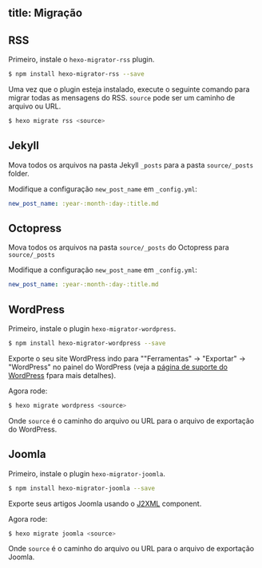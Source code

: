 title: Migração
---
## RSS

Primeiro, instale o `hexo-migrator-rss` plugin.

``` bash
$ npm install hexo-migrator-rss --save
```

Uma vez que o plugin esteja instalado, execute o seguinte comando para migrar todas as mensagens do RSS. `source` pode ser um caminho de arquivo ou URL.

``` bash
$ hexo migrate rss <source>
```

## Jekyll

Mova todos os arquivos na pasta Jekyll `_posts` para a pasta `source/_posts` folder.

Modifique a configuração `new_post_name` em `_config.yml`:

``` yaml
new_post_name: :year-:month-:day-:title.md
```

## Octopress

Mova todos os arquivos na pasta `source/_posts` do Octopress para `source/_posts`

Modifique a configuração `new_post_name` em `_config.yml`:

``` yaml
new_post_name: :year-:month-:day-:title.md
```

## WordPress

Primeiro, instale o plugin `hexo-migrator-wordpress`.

``` bash
$ npm install hexo-migrator-wordpress --save
```

Exporte o seu site WordPress indo para ""Ferramentas" → "Exportar" → "WordPress" no painel do WordPress (veja a [página de suporte do WordPress](http://en.support.wordpress.com/export/) fpara mais detalhes).

Agora rode:

``` bash
$ hexo migrate wordpress <source>
```

Onde `source` é o caminho do arquivo ou URL para o arquivo de exportação do WordPress.

## Joomla

Primeiro, instale o plugin `hexo-migrator-joomla`.

```bash
$ npm install hexo-migrator-joomla --save
```

Exporte seus artigos Joomla usando o [J2XML](http://extensions.joomla.org/extensions/migration-a-conversion/data-import-a-export/12816?qh=YToxOntpOjA7czo1OiJqMnhtbCI7fQ%3D%3D) component.

Agora rode:

```bash
$ hexo migrate joomla <source>
```

Onde `source` é o caminho do arquivo ou URL para o arquivo de exportação Joomla.
